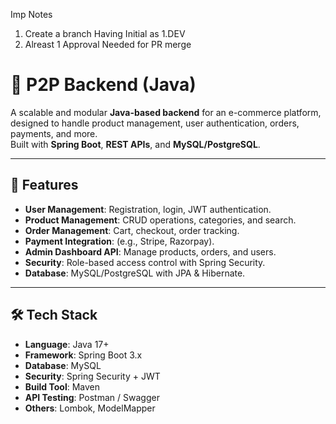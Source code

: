 Imp Notes 
1. Create a branch Having Initial as 1.DEV
2. Alreast 1 Approval Needed for PR merge

# 🛒 P2P Backend (Java)

A scalable and modular **Java-based backend** for an e-commerce platform, designed to handle product management, user authentication, orders, payments, and more.  
Built with **Spring Boot**, **REST APIs**, and **MySQL/PostgreSQL**.

---

## 📌 Features

- **User Management**: Registration, login, JWT authentication.
- **Product Management**: CRUD operations, categories, and search.
- **Order Management**: Cart, checkout, order tracking.
- **Payment Integration**: (e.g., Stripe, Razorpay).
- **Admin Dashboard API**: Manage products, orders, and users.
- **Security**: Role-based access control with Spring Security.
- **Database**: MySQL/PostgreSQL with JPA & Hibernate.

---

## 🛠 Tech Stack

- **Language**: Java 17+
- **Framework**: Spring Boot 3.x
- **Database**: MySQL
- **Security**: Spring Security + JWT
- **Build Tool**: Maven
- **API Testing**: Postman / Swagger
- **Others**: Lombok, ModelMapper
